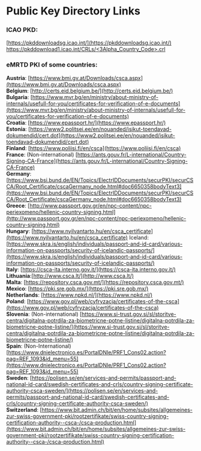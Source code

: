 # Public Key Directory Links 

### ICAO PKD:

[https://pkddownloadsg.icao.int/](https://pkddownloadsg.icao.int/)  
[https://pkddownload1.icao.int/CRLs/<3Alpha_Country_Code>.crl](https://pkddownload1.icao.int/CRLs/%3C3Alpha_Country_Code%3E.crl)

### eMRTD PKI of some countries:
**Austria**: [https://www.bmi.gv.at/Downloads/csca.aspx](https://www.bmi.gv.at/Downloads/csca.aspx)  
**Belgium**: [http://certs.eid.belgium.be/](http://certs.eid.belgium.be/)  
**Bulgaria**: [https://www.mvr.bg/en/ministry/about-ministry-of-internals/usefull-for-you/certificates-for-verification-of-e-documents](https://www.mvr.bg/en/ministry/about-ministry-of-internals/usefull-for-you/certificates-for-verification-of-e-documents)  
**Croatia**: [https://www.epassport.hr/](https://www.epassport.hr/)  
**Estonia**: [https://www2.politsei.ee/en/nouanded/isikut-toendavad-dokumendid/cert.dot](https://www2.politsei.ee/en/nouanded/isikut-toendavad-dokumendid/cert.dot)  
**Finland**: [https://www.poliisi.fi/en/csca](https://www.poliisi.fi/en/csca)  
**France**: (Non-international) [https://ants.gouv.fr/L-international/Country-Signing-CA-France](https://ants.gouv.fr/L-international/Country-Signing-CA-France)  
**Germany**: [https://www.bsi.bund.de/EN/Topics/ElectrIDDocuments/securPKI/securCSCA/Root_Certificate/cscaGermany_node.html#doc6650358bodyText3](https://www.bsi.bund.de/EN/Topics/ElectrIDDocuments/securPKI/securCSCA/Root_Certificate/cscaGermany_node.html#doc6650358bodyText3)  
**Greece**: [http://www.passport.gov.gr/en/npc-content/npc-periexomeno/hellenic-country-signing.html](http://www.passport.gov.gr/en/npc-content/npc-periexomeno/hellenic-country-signing.html)  
**Hungary**: [https://www.nyilvantarto.hu/en/csca_certificate](https://www.nyilvantarto.hu/en/csca_certificate)
Iceland: [https://www.skra.is/english/individuals/passport-and-id-card/various-information-on-passports/security-of-icelandic-passports/](https://www.skra.is/english/individuals/passport-and-id-card/various-information-on-passports/security-of-icelandic-passports/)  
**Italy**: [https://csca-ita.interno.gov.it/](https://csca-ita.interno.gov.it/)  
**Lithuania**:[http://www.csca.lt/](http://www.csca.lt/)  
**Malta**: [https://repository.csca.gov.mt/](https://repository.csca.gov.mt/)
**Mexico**: [https://pki.sre.gob.mx/](https://pki.sre.gob.mx/)  
**Netherlands**: [https://www.npkd.nl/](https://www.npkd.nl/)  
**Poland**: [https://www.gov.pl/web/cyfryzacja/certificates-of-the-csca](https://www.gov.pl/web/cyfryzacja/certificates-of-the-csca)  
**Slovenia**: (Non-international) [https://www.si-trust.gov.si/sl/storitve-centra/digitalna-potrdila-za-biometricne-potne-listine/digitalna-potrdila-za-biometricne-potne-listine/](https://www.si-trust.gov.si/sl/storitve-centra/digitalna-potrdila-za-biometricne-potne-listine/digitalna-potrdila-za-biometricne-potne-listine/)  
**Spain**: (Non-International) [https://www.dnielectronico.es/PortalDNIe/PRF1_Cons02.action?pag=REF_1093&id_menu=55](https://www.dnielectronico.es/PortalDNIe/PRF1_Cons02.action?pag=REF_1093&id_menu=55)  
**Sweden**: [https://polisen.se/en/services-and-permits/passport-and-national-id-card/swedish-certificates-and-crls/country-signing-certificate-authority-csca-sweden/](https://polisen.se/en/services-and-permits/passport-and-national-id-card/swedish-certificates-and-crls/country-signing-certificate-authority-csca-sweden/)  
**Switzerland**: [https://www.bit.admin.ch/bit/en/home/subsites/allgemeines-zur-swiss-government-pki/rootzertifikate/swiss-country-signing-certification-authority--csca-/csca-production.html](https://www.bit.admin.ch/bit/en/home/subsites/allgemeines-zur-swiss-government-pki/rootzertifikate/swiss-country-signing-certification-authority--csca-/csca-production.html)

